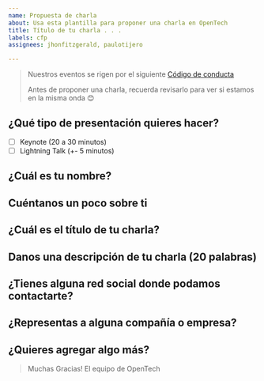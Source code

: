 ```yaml
---
name: Propuesta de charla
about: Usa esta plantilla para proponer una charla en OpenTech
title: Título de tu charla . . .
labels: cfp
assignees: jhonfitzgerald, paulotijero

---
```


> Nuestros eventos se rigen por el siguiente [Código de conducta](https://opentech.netlify.com/code-of-conduct)
>
> Antes de proponer una charla, recuerda revisarlo para ver si estamos en la
> misma onda 😊

## ¿Qué tipo de presentación quieres hacer?

- [ ] Keynote (20 a 30 minutos)
- [ ] Lightning Talk (+- 5 minutos)

## ¿Cuál es tu nombre?

## Cuéntanos un poco sobre ti

<!-- Esto será usado como tu Bio en redes sociales y para presentarte a los
asistentes al meetup-->

## ¿Cuál es el título de tu charla?

<!-- La idea es que resuma la idea central de tu presentación.
Algo como:
'Closures v/s Clases, la batalla final'
'10 Features de ES7 que tienes que conocer, (el numero 4 te dejará llorando)'
'Introducción al desarrollo con ReactJS'
 -->

## Danos una descripción de tu charla (20 palabras)

<!-- Con 20 palabras estamos bien :) -->

## ¿Tienes alguna red social donde podamos contactarte?

<!-- Twitter / Github / Linkedin / Facebook ... -->

## ¿Representas a alguna compañía o empresa?

## ¿Quieres agregar algo más?

> Muchas Gracias!
> El equipo de OpenTech
